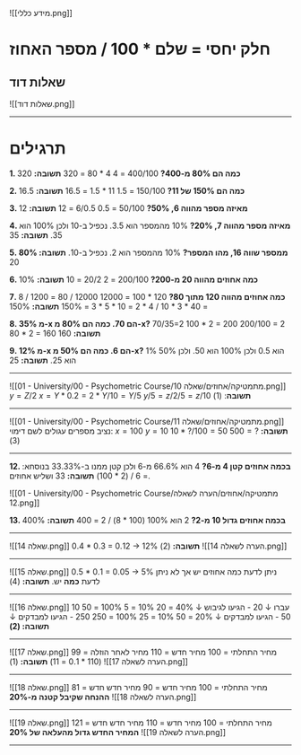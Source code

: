 ![[מידע כללי.png]]
# חלק יחסי = שלם * 100 / מספר האחוז

## שאלות דוד
![[שאלות דוד.png]]
***
# תרגילים
**1. כמה הם 80% מ-400?**
400/100 = 4
4 * 80 = 320
	**תשובה:** 320
	
**2. כמה הם 150% של 11?**
150/100 = 1.5
11 * 1.5 = 16.5
	**תשובה:** 16.5

**3. מאיזה מספר מהווה 6, 50%?**
50/100 = 0.5
6/0.5 = 12
	**תשובה:** 12

**4. מאיזה מספר מהווה 7, 20%?**
10% מהמספר הוא 3.5.
נכפיל ב-10 ולכן 100% הוא 35.
	**תשובה:** 35

**5. 80% ממספר שווה 16, מהו המספר?**
10% מהמספר הוא 2.
נכפיל ב-10.
	**תשובה:** 20

**6. כמה אחוזים מהווה 20 מ-200?**
200/100 = 2
20/2 = 10
	**תשובה:** 10%

**7. כמה אחוזים מהווה 120 מתוך 80?**
120 * 100 = 12000
12000 / 80 = 1200 / 8 = 40 * 3 * 10 / 4 * 2 = 10 * 5 * 3 = 150%
	**תשובה:** 150%

**8. 35% מ-x הם 70. כמה הם 80% מ-x?**
70/35=2
100 * 2 = 200
200/100 = 2
80 * 2 = 160
	**תשובה:** 160

**9. 12% מ-x הם 6. כמה הם 50% מ-x?**
1% הוא 0.5
ולכן 100% הוא 50.
ולכן 50% הוא 25.
	**תשובה:** 25
***

![[01 - University/00 - Psychometric Course/מתמטיקה/אחוזים/שאלה 10.png]]
$y = Z/2$
$x=Y*0.2 = 2*Y/10 = Y/5$
$y/5 = z/2/5 = z/10$
**תשובה**: (1)
***
![[01 - University/00 - Psychometric Course/מתמטיקה/אחוזים/שאלה 11.png]]
נציב מספרים עגולים לשם דימוי:
$x=100$
$y=10$
$10*?/100 = 50$
$500 = ?$
**תשובה:** (3)
***
**12. בכמה אחוזים קטן 4 מ-6?**
4 הוא 66.6% מ-6 ולכן קטן ממנו ב-33.33%
בנוסחא: = 6 / (2 * 100)
	**תשובה:** 33 ושליש אחוזים.

![[01 - University/00 - Psychometric Course/מתמטיקה/אחוזים/הערה לשאלה 12.png]]

**13. בכמה אחוזים גדול 10 מ-2?**
2 הוא 100%
(100 * 8) / 2 = 400
	**תשובה:** 400%
***
![[שאלה 14.png]]
0.4 * 0.3 = 0.12 $\longrightarrow$ 12%
**תשובה:** (2)
![[הערה לשאלה 14.png]]
***
![[שאלה 15.png]]
0.5 * 0.1 = 0.05 $\longrightarrow$ 5%
ניתן לדעת כמה אחוזים יש אך לא ניתן לדעת **כמה** יש.
**תשובה:** (4)
***
![[שאלה 16.png]]
10 עברו
$\downarrow$
20 - הגיעו לגיבוש
$\downarrow$
40% = 20
10% = 5
100% = 50
50 - הגיעו למבדקים
$\downarrow$
20% = 50
10% = 25
100% = 250
250 - הגיעו למבדקים
$\downarrow$
**תשובה: (2)**
***
![[שאלה 17.png]]
מחיר התחלתי = 100
מחיר חדש = 110
מחיר לאחר הוזלה = 99 (110 * 0.1 = 11)
**תשובה:** (1)
![[הערה לשאלה 17.png]]
***
![[שאלה 18.png]]
מחיר התחלתי = 100
מחיר חדש = 90
מחיר חדש חדש = 81
**ההנחה שקיבל קטנה מ-20%**
![[הערה לשאלה 18.png]]
***
![[שאלה 19.png]]
מחיר התחלתי = 100
מחיר חדש = 110
מחיר חדש חדש = 121
**המחיר החדש גדול מהעלאה של 20%**
![[הערה לשאלה 19.png]]
***
